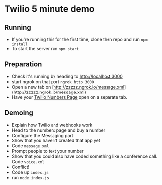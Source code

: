 # Twilio 5 minute demo

## Running
- If you're running this for the first time, clone then repo and run `npm install`
- To start the server run `npm start`

## Preparation
- Check it's running by heading to [http://localhost:3000](http://localhost:3000)
- start ngrok on that port `ngrok http 3000`
- Open a new tab on [http://zzzzz.ngrok.io/message.xml](http://zzzzz.ngrok.io/message.xml)
- Have your [Twilio Numbers Page](https://www.twilio.com/console/phone-numbers/incoming) open on a separate tab.

## Demoing
- Explain how Twilio and webhooks work
- Head to the numbers page and buy a number
- Configure the Messaging part
- Show that you haven't created that app yet
- Code `message.xml`
- Prompt people to text your number
- Show that you could also have coded something like a conference call. Code `voice.xml`
- Conflict!
- Code up `index.js`
- run `node index.js`
